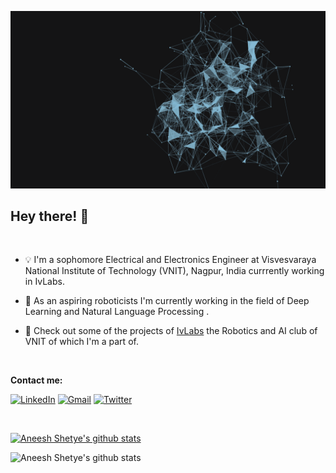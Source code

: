 ![img ](images/AI.gif)

## Hey there! 👋
<br>

- 💡 I'm a sophomore Electrical and Electronics Engineer at Visvesvaraya National Institute of Technology (VNIT), Nagpur, India currrently working in IvLabs.


- 🤖 As an aspiring roboticists I'm currently working in the field of Deep Learning and Natural Language Processing .


- 🔬 Check out some of the projects of [IvLabs](https://www.ivlabs.in/) the Robotics and AI club of VNIT of which I'm a part of.
<br>

**Contact me:**

[![LinkedIn](https://img.shields.io/badge/LinkedIn-blue?style=for-the-badge&logo=Linkedin&logoColor=white)](https://www.linkedin.com/in/aneesh-shetye-35b760197/)
[![Gmail](https://img.shields.io/badge/Gmail-red?style=for-the-badge&logo=gmail&logoColor=white)](mailto:aneeshashetye@gmail.com)
[![Twitter](https://img.shields.io/badge/Twitter-blue?style=for-the-badge&logo=twitter&logoColor=white)](https://twitter.com/shetye_aneesh)

<br>

[![Aneesh Shetye's github stats](https://github-readme-stats.vercel.app/api?username=aneesh-shetye&show_icons=true&theme=radical)](https://github.com/aneesh-shetye/github-readme-stats)


![Aneesh Shetye's github stats](https://github-readme-stats.vercel.app/api/top-langs/?username=aneesh-shetye&layout=compact&theme=dark)